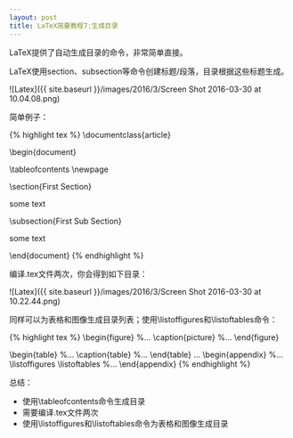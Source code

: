 ```yaml
---
layout: post
title: LaTeX简要教程7:生成目录
---
```


LaTeX提供了自动生成目录的命令，非常简单直接。

LaTeX使用section、subsection等命令创建标题/段落，目录根据这些标题生成。

![Latex]({{ site.baseurl }}/images/2016/3/Screen Shot 2016-03-30 at 10.04.08.png)

简单例子：

{% highlight tex %}
\documentclass{article}

\begin{document}

\tableofcontents
\newpage

\section{First Section}

some text

\subsection{First Sub Section}

some text

\end{document}
{% endhighlight %}

编译.tex文件两次，你会得到如下目录：

![Latex]({{ site.baseurl }}/images/2016/3/Screen Shot 2016-03-30 at 10.22.44.png)

同样可以为表格和图像生成目录列表；使用\listoffigures和\listoftables命令：

{% highlight tex %}
\begin{figure}
  %...
  \caption{picture}
  %...
\end{figure}

\begin{table}
  %...
  \caption{table}
  %...
\end{table}
...
\begin{appendix}
  %...
  \listoffigures
  \listoftables
  %...
\end{appendix}
{% endhighlight %}

总结：

* 使用\tableofcontents命令生成目录
* 需要编译.tex文件两次
* 使用\listoffigures和\listoftables命令为表格和图像生成目录
